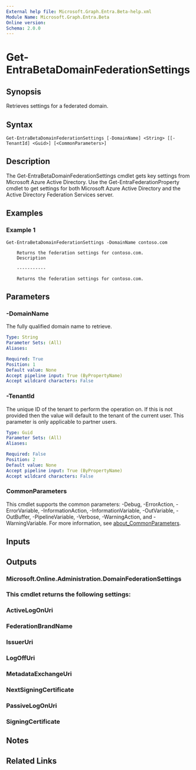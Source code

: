 ```yaml
---
External help file: Microsoft.Graph.Entra.Beta-help.xml
Module Name: Microsoft.Graph.Entra.Beta
Online version:
Schema: 2.0.0
---
```


# Get-EntraBetaDomainFederationSettings

## Synopsis
Retrieves settings for a federated domain.

## Syntax

```
Get-EntraBetaDomainFederationSettings [-DomainName] <String> [[-TenantId] <Guid>] [<CommonParameters>]
```

## Description
The Get-EntraBetaDomainFederationSettings cmdlet gets key settings from Microsoft Azure Active Directory.
Use the Get-EntraFederationProperty cmdlet to get settings for both Microsoft Azure Active Directory and the Active Directory Federation Services server.

## Examples

### Example 1
```
Get-EntraBetaDomainFederationSettings -DomainName contoso.com
    
    Returns the federation settings for contoso.com.
    Description
    
    -----------
    
    Returns the federation settings for contoso.com.
```

## Parameters

### -DomainName
The fully qualified domain name to retrieve.

```yaml
Type: String
Parameter Sets: (All)
Aliases:

Required: True
Position: 1
Default value: None
Accept pipeline input: True (ByPropertyName)
Accept wildcard characters: False
```

### -TenantId
The unique ID of the tenant to perform the operation on.
If this is not provided then the value will default to the tenant of the current user.
This parameter is only applicable to partner users.

```yaml
Type: Guid
Parameter Sets: (All)
Aliases:

Required: False
Position: 2
Default value: None
Accept pipeline input: True (ByPropertyName)
Accept wildcard characters: False
```

### CommonParameters
This cmdlet supports the common parameters: -Debug, -ErrorAction, -ErrorVariable, -InformationAction, -InformationVariable, -OutVariable, -OutBuffer, -PipelineVariable, -Verbose, -WarningAction, and -WarningVariable. For more information, see [about_CommonParameters](https://go.microsoft.com/fwlink/?LinkID=113216).

## Inputs

## Outputs

### Microsoft.Online.Administration.DomainFederationSettings
### This cmdlet returns the following settings:
###         ActiveLogOnUri
###         FederationBrandName
###         IssuerUri
###         LogOffUri
###         MetadataExchangeUri
###         NextSigningCertificate
###         PassiveLogOnUri
###         SigningCertificate
## Notes

## Related Links
